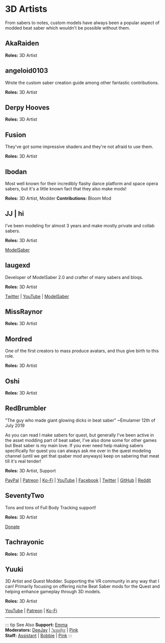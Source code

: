 # 3D Artists
From sabers to notes, custom models have always been a popular aspect of
modded beat saber which wouldn't be possible without them.

## AkaRaiden
**Roles:** 3D Artist

## angeloid0103
Wrote the custom saber creation guide among other fantastic contributions.

**Roles:** 3D Artist

## Derpy Hooves
**Roles:** 3D Artist

## Fusion
They've got some impressive shaders and they're not afraid to use them.

**Roles:** 3D Artist

## Ibodan
Most well known for their incredibly flashy dance platform and space opera sabers,
but it's a little known fact that they also make mods!

**Roles:** 3D Artist, Modder
**Contributions:** Bloom Mod

## JJ | hi
I’ve been modeling for almost 3 years and make mostly private and collab sabers.

**Roles:** 3D Artist

[ModelSaber](https://modelsaber.com/Profile/?user=366411130962313216)

## laugexd
Developer of ModelSaber 2.0 and crafter of many sabers and bloqs.

**Roles:** 3D Artist

[Twitter](https://twitter.com/laugexd) | [YouTube](https://www.youtube.com/channel/UCr_JES9nBCUaAR9-UbgDMRw) | [ModelSaber](https://modelsaber.com/Profile/?user=146243483898871808)

## MissRaynor
**Roles:** 3D Artist

## Mordred
One of the first creators to mass produce avatars, and thus give birth to this role.

**Roles:** 3D Artist

## Oshi
**Roles:** 3D Artist

## RedBrumbler
"The guy who made giant glowing dicks in beat saber" ~Emulamer 12th of July 2019

As you can read I make sabers for quest, but generally I've been active in the asset modding part of beat saber,
I've also done some for other games but Beat saber is my main love. If you ever need help making sabers specifically
for quest you can always ask me over in the quest modeling channel (until we get that qsaber mod anyways)
keep on sabering that meat till it's real tender!

**Roles:** 3D Artist, Support

[PayPal](https://paypal.me/RedBrumblerOfficial?locale.x=nl_NL) | [Patreon](https://www.patreon.com/RedBrumbler) |
[Ko-Fi](https://ko-fi.com/redbrumbler) | [YouTube](https://www.youtube.com/channel/UCYmzlDob8BQYWrOQWkHtCpQ) |
[Facebook](https://www.facebook.com/red.brumbler.7) | [Twitter](https://twitter.com/RedBrumbler) |
[GitHub](https://github.com/RedBrumbler/BeatOnCustomSabers) | [Reddit](https://www.reddit.com/user/RedBrumbler/)

## SeventyTwo
Tons and tons of Full Body Tracking support!

**Roles:** 3D Artist

[Donate](https://paypal.me/theseventytwo)

## Tachrayonic
**Roles:** 3D Artist

## Yuuki
3D Artist and Quest Modder. Supporting the VR community in any way that I can!
Primarily focusing on offering niche Beat Saber mods for the Quest and helping enhance gameplay through 3D models.

**Roles:** 3D Artist

[YouTube](https://www.youtube.com/channel/UCIH4NTKdVNjnJpfuMrk71Fw) | [Patreon](https://www.patreon.com/yuukisaves) | [Ko-Fi](https://ko-fi.com/supportyuuki)

---

<!-- markdownlint-disable MD013 -->
::: tip See Also
**Support:** [Emma](./supports.md#emma)  
**Moderators:** [DeeJay](./moderators.md#deejay) | [𝔍𝔢𝔫𝔫𝔦𝔣𝔢𝔯](./moderators.md#jennifer) | [Pink](./moderators.md#pink)  
**Staff:** [Assistant](./staff.md#assistant) | [Bobbie](./staff.md#bobbie) | [Pink](./staff.md#pink)
:::
